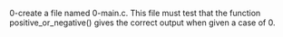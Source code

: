 0-create a file named 0-main.c. This file must test that the function positive_or_negative() gives the correct output when given a case of 0.
